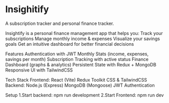 # Insighitify
A subscription tracker and personal finance tracker.

Insightify is a personal finance management app that helps you:
  Track your subscriptions 
  Manage monthly income & expenses 
  Visualize your savings goals 
  Get an intuitive dashboard for better financial decisions 

Features
  Authentication with JWT
  Monthly Stats (income, expenses, savings per month)
  Subscription Tracking with active status
  Finance Dashboard (graphs & analytics)
  Persistent State with Redux + MongoDB
  Responsive UI with TailwindCSS

Tech Stack
  Frontend:
    React (Vite) 
    Redux Toolkit
    CSS & TailwindCSS
  Backend:
    Node.js (Express)
    MongoDB (Mongoose)
    JWT Authentication

Setup
  1.Start backend:
    npm run development
  2.Start Frontend:
    npm run dev
